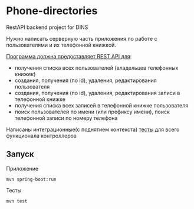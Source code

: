 # Phone-directories
RestAPI backend project for DINS

Нужно написать серверную часть приложения 
по работе с пользователями
и их телефонной книжкой.

[Программа должна предоставляет REST API для](src/main/java/ru/mukhamedzhanov/phonedirectory):
* получения списка всех пользователей (владельцев телефонных книжек)
* создания, получения (по id), удаления, редактирования пользователя
* создания, получения (по id), удаления, редактирования записи в телефонной книжке
* получения списка всех записей в телефонной книжке пользователя
* поиск пользователей по имени (или префиксу имени), поиск телефонной записи по номеру
телефона

Написаны интеграционные(с поднятием контекста) [тесты](src/test/java/ru/mukhamedzhanov/phonedirectory) для всего функционала контроллеров

## Запуск

Приложение
```
mvn spring-boot:run
```

Тесты
```
mvn test
```
